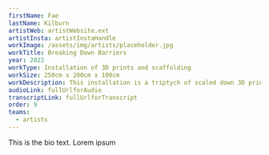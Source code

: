 ```yaml
---
firstName: Fae
lastName: Kilburn
artistWeb: artistWebsite.ext
artistInsta: artistInstaHandle
workImage: /assets/img/artists/placeholder.jpg
workTitle: Breaking Down Barriers
year: 2022
workType: Installation of 3D prints and scaffolding
workSize: 250cm x 200cm x 100cm
workDescription: This installation is a triptych of scaled down 3D printed figures of the artist moving through a delineated space. Using the accuracy of digital technology, this piece grants access for the first time for the blind artist to his own body. The figures are framed with layers of scaffolding that are a parody of gallery casements. Through granting every visitor, sight disabled or otherwise, access to the touchable figures, it offers something close to equality of experience.
audioLink: fullUrlforAudio
transcriptLink: fullUrlforTranscript
order: 9
teams:
  - artists
---
```


This is the bio text.
Lorem ipsum
